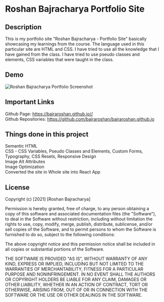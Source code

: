 # Roshan Bajracharya Portfolio Site

## Description
This is my portfolio site "Roshan Bajracharya - Portfolio Site" basically showcasing my learnings from the course. The language used in this particular site are HTML and CSS. I have tried to use all the knowledge that I have gained from the class. I have tried to use pseudo classes and elements, CSS variables that were taught in the class.

## Demo
![Roshan Bajracharya Portfolio Screenshot](https://bajraroshan.github.io/static-site/assets/images/portfolio-site-screenshot.png)

## Important Links
Github Page: https://bajraroshan.github.io//<br/>
Github Repositories: https://github.com/bajraroshan/bajraroshan.github.io

## Things done in this project
Semantic HTML<br/>
CSS - CSS Variables, Pseudo Classes and Elements, Custom Forms, Typography, CSS Resets, Responsive Design<br/>
Image Alt Attributes<br/>
Image Optimization<br />
Converted the site in Whole site into React App


## License
Copyright (c) [2021] [Roshan Bajracharya]

Permission is hereby granted, free of charge, to any person obtaining a copy
of this software and associated documentation files (the "Software"), to deal
in the Software without restriction, including without limitation the rights
to use, copy, modify, merge, publish, distribute, sublicense, and/or sell
copies of the Software, and to permit persons to whom the Software is
furnished to do so, subject to the following conditions:

The above copyright notice and this permission notice shall be included in all
copies or substantial portions of the Software.

THE SOFTWARE IS PROVIDED "AS IS", WITHOUT WARRANTY OF ANY KIND, EXPRESS OR
IMPLIED, INCLUDING BUT NOT LIMITED TO THE WARRANTIES OF MERCHANTABILITY,
FITNESS FOR A PARTICULAR PURPOSE AND NONINFRINGEMENT. IN NO EVENT SHALL THE
AUTHORS OR COPYRIGHT HOLDERS BE LIABLE FOR ANY CLAIM, DAMAGES OR OTHER
LIABILITY, WHETHER IN AN ACTION OF CONTRACT, TORT OR OTHERWISE, ARISING FROM,
OUT OF OR IN CONNECTION WITH THE SOFTWARE OR THE USE OR OTHER DEALINGS IN THE
SOFTWARE.
